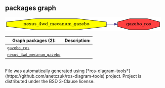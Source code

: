 <!--
File was automatically generated using 'ros-diagram-tools' project.
Project is distributed under the BSD 3-Clause license.
-->

## packages graph

[![gazebo_ros](gazebo_ros.png "gazebo_ros")](gazebo_ros.png)

| Graph packages (2): | Description: |
| ----------------------------------- | ------------ |
| [`gazebo_ros`](gazebo_ros.html) |  |
| [`nexus_4wd_mecanum_gazebo`](nexus_4wd_mecanum_gazebo.html) |  |


</br>
File was automatically generated using [*ros-diagram-tools*](https://github.com/anetczuk/ros-diagram-tools) project.
Project is distributed under the BSD 3-Clause license.
